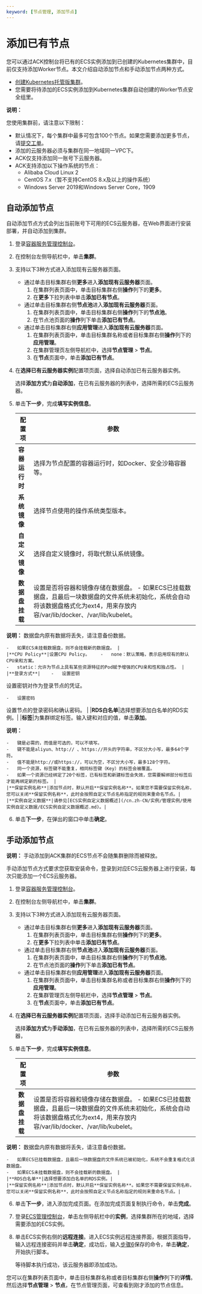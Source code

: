 ```yaml
---
keyword: [节点管理, 添加节点]
---
```


# 添加已有节点

您可以通过ACK控制台将已有的ECS实例添加到已创建的Kubernetes集群中，目前仅支持添加Worker节点。本文介绍自动添加节点和手动添加节点两种方式。

-   [创建Kubernetes托管版集群](/cn.zh-CN/Kubernetes集群用户指南/集群/创建集群/创建Kubernetes托管版集群.md)。
-   您需要将待添加的ECS实例添加到Kubernetes集群自动创建的Worker节点安全组里。

**说明：**

您使用集群前，请注意以下限制：

-   默认情况下，每个集群中最多可包含100个节点。如果您需要添加更多节点，请[提交工单](https://selfservice.console.aliyun.com/ticket/createIndex)。
-   添加的云服务器必须与集群在同一地域同一VPC下。
-   ACK仅支持添加同一账号下云服务器。
-   ACK支持添加以下操作系统的节点：
    -   Alibaba Cloud Linux 2
    -   CentOS 7.x（暂不支持CentOS 8.x及以上的操作系统）
    -   Windows Server 2019和Windows Server Core，1909

## 自动添加节点

自动添加节点方式会列出当前账号下可用的ECS云服务器，在Web界面进行安装部署，并自动添加到集群。

1.  登录[容器服务管理控制台](https://cs.console.aliyun.com)。

2.  在控制台左侧导航栏中，单击**集群**。

3.  支持以下3种方式进入添加现有云服务器页面。

    -   通过单击目标集群右侧**更多**进入**添加现有云服务器**页面。
        1.  在集群列表页面中，单击目标集群右侧**操作**列下的**更多**。
        2.  在**更多**下拉列表中单击**添加已有节点**。
    -   通过单击目标集群右侧**节点池**进入**添加现有云服务器**页面。
        1.  在集群列表页面中，单击目标集群右侧**操作**列下的**节点池**。
        2.  在节点池页面的**操作**列下单击**添加已有节点**。
    -   通过单击目标集群右侧**应用管理**进入**添加现有云服务器**页面。
        1.  在集群列表页面中，单击目标集群名称或者目标集群右侧**操作**列下的**应用管理**。
        2.  在集群管理页左侧导航栏中，选择**节点管理** \> **节点**。
        3.  在**节点**页面中，单击**添加已有节点**。
4.  在**选择已有云服务器实例**配置项页面，选择自动添加已有云服务器实例。

    选择**添加方式**为**自动添加**，在已有云服务器的列表中，选择所需的ECS云服务器。

5.  单击**下一步**，完成**填写实例信息**。

    |配置项|参数|
    |---|--|
    |**容器运行时**|选择为节点配置的容器运行时，如Docker、安全沙箱容器等。|
    |**系统镜像**|选择节点使用的操作系统类型版本。|
    |**自定义镜像**|选择自定义镜像时，将取代默认系统镜像。|
    |**数据盘挂载**|设置是否将容器和镜像存储在数据盘。    -   如果ECS已挂载数据盘，且最后一块数据盘的文件系统未初始化，系统会自动将该数据盘格式化为ext4，用来存放内容/var/lib/docker、/var/lib/kubelet。

**说明：** 数据盘内原有数据将丢失，请注意备份数据。

    -   如果ECS未挂载数据盘，则不会挂载新的数据盘。 |
    |**CPU Policy**|设置CPU Policy。    -   none：默认策略，表示启用现有的默认CPU亲和方案。
    -   static：允许为节点上具有某些资源特征的Pod赋予增强的CPU亲和性和独占性。 |
    |**登录方式**|    -   设置密钥

设置密钥对作为登录节点的凭证。

    -   设置密码

设置节点的登录密码和确认密码。 |
    |**RDS白名单**|选择想要添加白名单的RDS实例。|
    |**标签**|为集群绑定标签。输入键和对应的值，单击**添加**。

**说明：**

    -   键是必需的，而值是可选的，可以不填写。
    -   键不能是aliyun、http:// 、https://开头的字符串，不区分大小写，最多64个字符。
    -   值不能是http://或https://，可以为空，不区分大小写，最多128个字符。
    -   同一个资源，标签键不能重复，相同标签键（Key）的标签会被覆盖。
    -   如果一个资源已经绑定了20个标签，已有标签和新建标签会失效，您需要解绑部分标签后才能再绑定新的标签。 |
    |**保留实例名称**|添加节点时，默认开启**保留实例名称**。如果您不需要保留实例名称，您可以关闭**保留实例名称**，此时会按照自定义节点名称指定的规则来重命名节点。|
    |**实例自定义数据**|请参见[ECS实例自定义数据概述](/cn.zh-CN/实例/管理实例/使用实例自定义数据/ECS实例自定义数据概述.md)。|

6.  单击**下一步**，在弹出的窗口中单击**确定**。


## 手动添加节点

**说明：** 手动添加到ACK集群的ECS节点不会随集群删除而被释放。

手动添加节点方式要求您获取安装命令，登录到对应ECS云服务器上进行安装，每次只能添加一个ECS云服务器。

1.  登录[容器服务管理控制台](https://cs.console.aliyun.com)。

2.  在控制台左侧导航栏中，单击**集群**。

3.  支持以下3种方式进入添加现有云服务器页面。

    -   通过单击目标集群右侧**更多**进入**添加现有云服务器**页面。
        1.  在集群列表页面中，单击目标集群右侧**操作**列下的**更多**。
        2.  在**更多**下拉列表中单击**添加已有节点**。
    -   通过单击目标集群右侧**节点池**进入**添加现有云服务器**页面。
        1.  在集群列表页面中，单击目标集群右侧**操作**列下的**节点池**。
        2.  在节点池页面的**操作**列下单击**添加已有节点**。
    -   通过单击目标集群右侧**应用管理**进入**添加现有云服务器**页面。
        1.  在集群列表页面中，单击目标集群名称或者目标集群右侧**操作**列下的**应用管理**。
        2.  在集群管理页左侧导航栏中，选择**节点管理** \> **节点**。
        3.  在**节点**页面中，单击**添加已有节点**。
4.  在**选择已有云服务器实例**配置项页面，选择手动添加已有云服务器实例。

    选择**添加方式**为**手动添加**，在已有云服务器的列表中，选择所需的ECS云服务器，

5.  单击**下一步**，完成**填写实例信息**。

    |配置项|参数|
    |---|--|
    |**数据盘挂载**|设置是否将容器和镜像存储在数据盘。    -   如果ECS已挂载数据盘，且最后一块数据盘的文件系统未初始化，系统会自动将该数据盘格式化为ext4，用来存放内容/var/lib/docker、/var/lib/kubelet。

**说明：** 数据盘内原有数据将丢失，请注意备份数据。

    -   如果ECS已挂载数据盘，且最后一块数据盘的文件系统已被初始化，系统不会重复格式化该数据盘。
    -   如果ECS未挂载数据盘，则不会挂载新的数据盘。 |
    |**RDS白名单**|选择想要添加白名单的RDS实例。|
    |**保留实例名称**|添加节点时，默认开启**保留实例名称**。如果您不需要保留实例名称，您可以关闭**保留实例名称**，此时会按照自定义节点名称指定的规则来重命名节点。|

6.  单击**下一步**，进入添加完成页面。在添加完成页面复制执行命令，单击**完成**。

7.  登录[ECS管理控制台](https://ecs.console.aliyun.com/)，单击左侧导航栏中的**实例**，选择集群所在的地域，选择需要添加的ECS实例。

8.  单击ECS实例右侧的**远程连接**。进入ECS实例远程连接界面，根据页面指导，输入远程连接密码并单击**确定**，成功后，输入[步骤6](#step_7cz_ibv_9eb)保存的命令，单击**确定**，开始执行脚本。

    等待脚本执行成功，该云服务器即添加成功。


您可以在集群列表页面中，单击目标集群名称或者目标集群右侧**操作**列下的**详情**。然后选择**节点管理** \> **节点**，在节点管理页面，可查看到刚才添加的节点信息。

